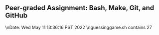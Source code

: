## Peer-graded Assignment: Bash, Make, Git, and GitHub
\nDate: Wed May 11 13:36:16 PST 2022
\nguessinggame.sh contains  27
